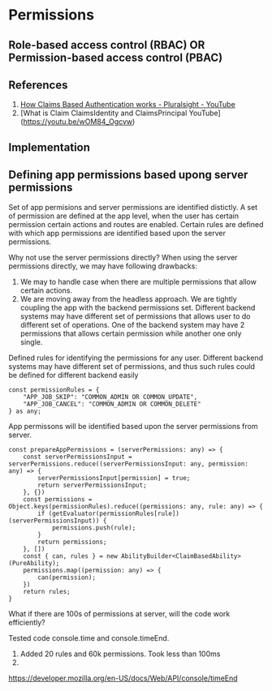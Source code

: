 # Permissions

## Role-based access control (RBAC) OR Permission-based access control (PBAC)




## References
1. [How Claims Based Authentication works - Pluralsight - YouTube](https://youtu.be/_DJUvkbcT8E)
2. [What is Claim ClaimsIdentity and ClaimsPrincipal YouTube] (https://youtu.be/wOM84_Ogcvw)






## Implementation


## Defining app permissions based upong server permissions

Set of app permisions and server permissions are identified distictly. A set of permission are defined at the app level, when the user has certain permission certain actions and routes are enabled. Certain rules are defined with which app permissions are identified based upon the server permissions.

Why not use the server permissions directly?
When using the server permissions directly, we may have following drawbacks:
1. We may to handle case when there are multiple permissions that allow certain actions.
2. We are moving away from the headless approach. We are tightly coupling the app with the backend permissions set. Different backend systems may have different set of permissions that allows user to do different set of operations. One of the backend system may have 2 permissions that allows certain permission while another one only single. 



Defined rules for identifying the permissions for any user. Different backend systems may have different set of permissions, and thus such rules could be defined for different backend easily
```
const permissionRules = {
    "APP_JOB_SKIP": "COMMON_ADMIN OR COMMON_UPDATE",
    "APP_JOB_CANCEL": "COMMON_ADMIN OR COMMON_DELETE"
} as any;
```

App permissons will be identified based upon the server permissions from server.

```
const prepareAppPermissions = (serverPermissions: any) => {
    const serverPermissionsInput = serverPermissions.reduce((serverPermissionsInput: any, permission: any) => {
        serverPermissionsInput[permission] = true;
        return serverPermissionsInput;
    }, {})
    const permissions = Object.keys(permissionRules).reduce((permissions: any, rule: any) => {
        if (getEvaluator(permissionRules[rule])(serverPermissionsInput)) {
            permissions.push(rule);
        }
        return permissions;
    }, [])
    const { can, rules } = new AbilityBuilder<ClaimBasedAbility>(PureAbility);
    permissions.map((permission: any) => {
        can(permission);
    })
    return rules;
}
```

What if there are 100s of permissions at server, will the code work efficiently?

Tested code console.time and console.timeEnd. 

1. Added 20 rules and 60k permissions. Took less than 100ms
2. 

https://developer.mozilla.org/en-US/docs/Web/API/console/timeEnd

